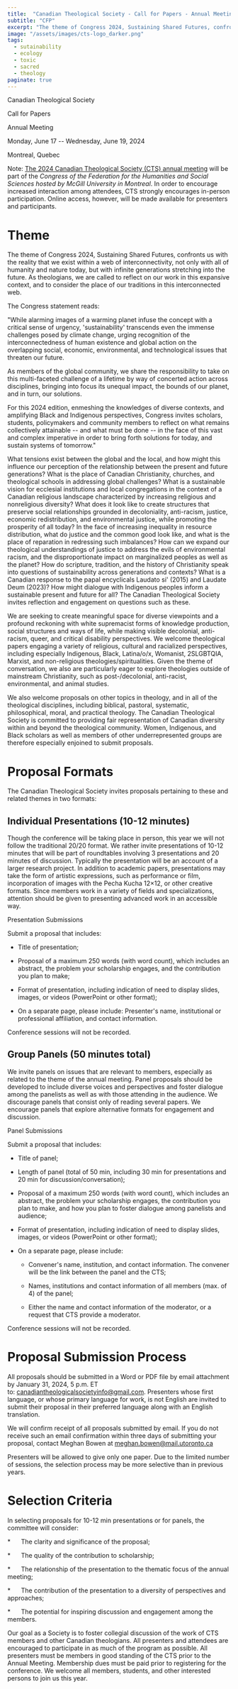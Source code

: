 ```yaml
---
title:  "Canadian Theological Society - Call for Papers - Annual Meeting"
subtitle: "CFP"
excerpt: "The theme of Congress 2024, Sustaining Shared Futures, confronts us with the reality that we exist within a web of interconnectivity, not only with all of humanity and nature today, but with infinite generations stretching into the future. As theologians, we are called to reflect on our work in this expansive context, and to consider the place of our traditions in this interconnected web."
image: "/assets/images/cts-logo_darker.png"
tags:
  - sutainability 
  - ecology 
  - toxic 
  - sacred
  - theology
paginate: true
---
```


Canadian Theological Society

Call for Papers

Annual Meeting

Monday, June 17 -- Wednesday, June 19, 2024

Montreal, Quebec

Note: [The 2024 Canadian Theological Society (CTS) annual meeting](http://cts-stc.ca/2023/cts-call-for-papers/) will be part of the *Congress of the Federation for the Humanities and Social Sciences hosted by McGill University in Montreal*. In order to encourage increased interaction among attendees, CTS strongly encourages in-person participation. Online access, however, will be made available for presenters and participants.

Theme
=====

The theme of Congress 2024, Sustaining Shared Futures, confronts us with the reality that we exist within a web of interconnectivity, not only with all of humanity and nature today, but with infinite generations stretching into the future. As theologians, we are called to reflect on our work in this expansive context, and to consider the place of our traditions in this interconnected web.

The Congress statement reads:

"While alarming images of a warming planet infuse the concept with a critical sense of urgency, 'sustainability' transcends even the immense challenges posed by climate change, urging recognition of the interconnectedness of human existence and global action on the overlapping social, economic, environmental, and technological issues that threaten our future.

As members of the global community, we share the responsibility to take on this multi-faceted challenge of a lifetime by way of concerted action across disciplines, bringing into focus its unequal impact, the bounds of our planet, and in turn, our solutions.

For this 2024 edition, enmeshing the knowledges of diverse contexts, and amplifying Black and Indigenous perspectives, Congress invites scholars, students, policymakers and community members to reflect on what remains collectively attainable -- and what must be done -- in the face of this vast and complex imperative in order to bring forth solutions for today, and sustain systems of tomorrow."

What tensions exist between the global and the local, and how might this influence our perception of the relationship between the present and future generations? What is the place of Canadian Christianity, churches, and theological schools in addressing global challenges? What is a sustainable vision for ecclesial institutions and local congregations in the context of a Canadian religious landscape characterized by increasing religious and nonreligious diversity? What does it look like to create structures that preserve social relationships grounded in decoloniality, anti-racism, justice, economic redistribution, and environmental justice, while promoting the prosperity of all today? In the face of increasing inequality in resource distribution, what do justice and the common good look like, and what is the place of reparation in redressing such imbalances? How can we expand our theological understandings of justice to address the evils of environmental racism, and the disproportionate impact on marginalized peoples as well as the planet? How do scripture, tradition, and the history of Christianity speak into questions of sustainability across generations and contexts? What is a Canadian response to the papal encyclicals Laudato si' (2015) and Laudate Deum (2023)? How might dialogue with Indigenous peoples inform a sustainable present and future for all? The Canadian Theological Society invites reflection and engagement on questions such as these.

We are seeking to create meaningful space for diverse viewpoints and a profound reckoning with white supremacist forms of knowledge production, social structures and ways of life, while making visible decolonial, anti-racism, queer, and critical disability perspectives. We welcome theological papers engaging a variety of religious, cultural and racialized perspectives, including especially Indigenous, Black, Latina/o/x, Womanist, 2SLGBTQIA, Marxist, and non-religious theologies/spiritualities. Given the theme of conversation, we also are particularly eager to explore theologies outside of mainstream Christianity, such as post-/decolonial, anti-racist, environmental, and animal studies.

We also welcome proposals on other topics in theology, and in all of the theological disciplines, including biblical, pastoral, systematic, philosophical, moral, and practical theology. The Canadian Theological Society is committed to providing fair representation of Canadian diversity within and beyond the theological community. Women, Indigenous, and Black scholars as well as members of other underrepresented groups are therefore especially enjoined to submit proposals.

Proposal Formats
================

The Canadian Theological Society invites proposals pertaining to these and related themes in two formats:

Individual Presentations (10-12 minutes)
----------------------------------------

Though the conference will be taking place in person, this year we will not follow the traditional 20/20 format. We rather invite presentations of 10-12 minutes that will be part of roundtables involving 3 presentations and 20 minutes of discussion. Typically the presentation will be an account of a larger research project. In addition to academic papers, presentations may take the form of artistic expressions, such as performance or film, incorporation of images with the Pecha Kucha 12×12, or other creative formats. Since members work in a variety of fields and specializations, attention should be given to presenting advanced work in an accessible way.

Presentation Submissions

Submit a proposal that includes:

-   Title of presentation;

-   Proposal of a maximum 250 words (with word count), which includes an abstract, the problem your scholarship engages, and the contribution you plan to make;

-   Format of presentation, including indication of need to display slides, images, or videos (PowerPoint or other format);

-   On a separate page, please include: Presenter's name, institutional or professional affiliation, and contact information.

Conference sessions will not be recorded.

Group Panels (50 minutes total)
-------------------------------

We invite panels on issues that are relevant to members, especially as related to the theme of the annual meeting. Panel proposals should be developed to include diverse voices and perspectives and foster dialogue among the panelists as well as with those attending in the audience. We discourage panels that consist only of reading several papers. We encourage panels that explore alternative formats for engagement and discussion.

Panel Submissions

Submit a proposal that includes:

-   Title of panel;

-   Length of panel (total of 50 min, including 30 min for presentations and 20 min for discussion/conversation);

-   Proposal of a maximum 250 words (with word count), which includes an abstract, the problem your scholarship engages, the contribution you plan to make, and how you plan to foster dialogue among panelists and audience;

-   Format of presentation, including indication of need to display slides, images, or videos (PowerPoint or other format);

-   On a separate page, please include:

    -   Convener's name, institution, and contact information. The convener will be the link between the panel and the CTS;

    -   Names, institutions and contact information of all members (max. of 4) of the panel;

    -   Either the name and contact information of the moderator, or a request that CTS provide a moderator.

Conference sessions will not be recorded.

Proposal Submission Process
===========================

All proposals should be submitted in a Word or PDF file by email attachment by January 31, 2024, 5 p.m. ET to: [canadiantheologicalsocietyinfo@gmail.com](mailto:canadiantheologicalsociety@gmail.com). Presenters whose first language, or whose primary language for work, is not English are invited to submit their proposal in their preferred language along with an English translation.

We will confirm receipt of all proposals submitted by email. If you do not receive such an email confirmation within three days of submitting your proposal, contact Meghan Bowen at <meghan.bowen@mail.utoronto.ca>

Presenters will be allowed to give only one paper. Due to the limited number of sessions, the selection process may be more selective than in previous years.

Selection Criteria
==================

In selecting proposals for 10-12 min presentations or for panels, the committee will consider:

*      The clarity and significance of the proposal;

*      The quality of the contribution to scholarship;

*      The relationship of the presentation to the thematic focus of the annual meeting;

*      The contribution of the presentation to a diversity of perspectives and approaches;

*      The potential for inspiring discussion and engagement among the members.

Our goal as a Society is to foster collegial discussion of the work of CTS members and other Canadian theologians. All presenters and attendees are encouraged to participate in as much of the program as possible. All presenters must be members in good standing of the CTS prior to the Annual Meeting. Membership dues must be paid prior to registering for the conference. We welcome all members, students, and other interested persons to join us this year.
